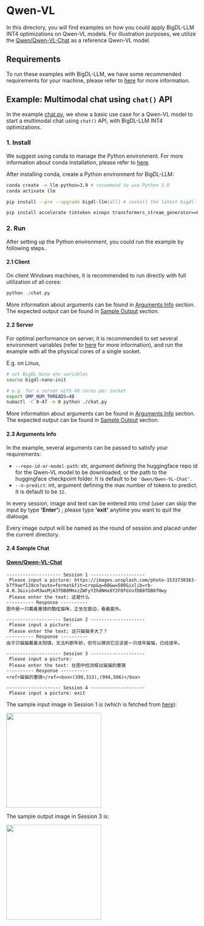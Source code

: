 # Qwen-VL
In this directory, you will find examples on how you could apply BigDL-LLM INT4 optimizations on Qwen-VL models. For illustration purposes, we utilize the [Qwen/Qwen-VL-Chat](https://huggingface.co/Qwen/Qwen-VL-Chat) as a reference Qwen-VL model.

## Requirements
To run these examples with BigDL-LLM, we have some recommended requirements for your machine, please refer to [here](../README.md#recommended-requirements) for more information.

## Example: Multimodal chat using `chat()` API
In the example [chat.py](./chat.py), we show a basic use case for a Qwen-VL model to start a multimodal chat using `chat()` API, with BigDL-LLM INT4 optimizations.
### 1. Install
We suggest using conda to manage the Python environment. For more information about conda installation, please refer to [here](https://docs.conda.io/en/latest/miniconda.html#).

After installing conda, create a Python environment for BigDL-LLM:
```bash
conda create -n llm python=3.9 # recommend to use Python 3.9
conda activate llm

pip install --pre --upgrade bigdl-llm[all] # install the latest bigdl-llm nightly build with 'all' option

pip install accelerate tiktoken einops transformers_stream_generator==0.0.4 scipy torchvision pillow tensorboard matplotlib # additional package required for Qwen-VL-Chat to conduct generation

```

### 2. Run
After setting up the Python environment, you could run the example by following steps.

#### 2.1 Client
On client Windows machines, it is recommended to run directly with full utilization of all cores:
```powershell
python ./chat.py
```
More information about arguments can be found in [Arguments Info](#23-arguments-info) section. The expected output can be found in [Sample Output](#24-sample-output) section.

#### 2.2 Server
For optimal performance on server, it is recommended to set several environment variables (refer to [here](../README.md#best-known-configuration-on-linux) for more information), and run the example with all the physical cores of a single socket.

E.g. on Linux,
```bash
# set BigDL-Nano env variables
source bigdl-nano-init

# e.g. for a server with 48 cores per socket
export OMP_NUM_THREADS=48
numactl -C 0-47 -m 0 python ./chat.py
```
More information about arguments can be found in [Arguments Info](#23-arguments-info) section. The expected output can be found in [Sample Output](#24-sample-output) section.

#### 2.3 Arguments Info
In the example, several arguments can be passed to satisfy your requirements:

- `--repo-id-or-model-path`: str, argument defining the huggingface repo id for the Qwen-VL model to be downloaded, or the path to the huggingface checkpoint folder. It is default to be `'Qwen/Qwen-VL-Chat'`.
- `--n-predict`: int, argument defining the max number of tokens to predict. It is default to be `32`.
  
In every session, image and text can be entered into cmd (user can skip the input by type **'Enter'**) ; please type **'exit'** anytime you want to quit the dialouge.

Every image output will be named as the round of session and placed under the current directory.

#### 2.4 Sample Chat
#### [Qwen/Qwen-VL-Chat](https://huggingface.co/Qwen/Qwen-VL-Chat)

```log
-------------------- Session 1 --------------------
 Please input a picture: https://images.unsplash.com/photo-1533738363-b7f9aef128ce?auto=format&fit=crop&q=60&w=500&ixlib=rb-4.0.3&ixid=M3wxMjA3fDB8MHxzZWFyY2h8NHx8Y2F0fGVufDB8fDB8fHwy
 Please enter the text: 这是什么
---------- Response ----------
图中是一只戴着墨镜的酷炫猫咪，正坐在窗边，看着窗外。 

-------------------- Session 2 --------------------
 Please input a picture: 
 Please enter the text: 这只猫猫多大了？
---------- Response ----------
由于只猫猫戴着太阳镜，无法判断年龄，但可以猜测它应该是一只成年猫猫，已经成年。 

-------------------- Session 3 --------------------
 Please input a picture: 
 Please enter the text: 在图中检测框出猫猫的墨镜
---------- Response ----------
<ref>猫猫的墨镜</ref><box>(398,313),(994,506)</box> 

-------------------- Session 4 --------------------
 Please input a picture: exit
```
The sample input image in Session 1 is (which is fetched from [here](https://images.unsplash.com/photo-1533738363-b7f9aef128ce?auto=format&fit=crop&q=60&w=500&ixlib=rb-4.0.3&ixid=M3wxMjA3fDB8MHxzZWFyY2h8NHx8Y2F0fGVufDB8fDB8fHwy)):

<a href="https://llm-assets.readthedocs.io/en/latest/_images/qwen-vl-example-input.jpg"><img width=250px src="https://llm-assets.readthedocs.io/en/latest/_images/qwen-vl-example-input.jpg" ></a>

The sample output image in Session 3 is:

<a href="https://llm-assets.readthedocs.io/en/latest/_images/qwen-vl-example-output.png"><img width=250px src="https://llm-assets.readthedocs.io/en/latest/_images/qwen-vl-example-output.png" ></a>



